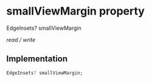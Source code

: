 


# smallViewMargin property







EdgeInsets? smallViewMargin
  
_<span class="feature">read / write</span>_






## Implementation

```dart
EdgeInsets? smallViewMargin;
```







